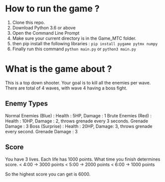 # How to run the game ?
1) Clone this repo.
2) Download Python 3.6 or above
3) Open the Command Line Prompt
4) Make sure your current directory is in the Game_MTC folder.
5) then pip install the following libraries :
   `pip install pygame pytmx numpy`
6) Finally run this command
   `python main.py` or `python3 main.py`

# What is the game about ?
This is a top down shooter. Your goal is to kill all the enemies per wave. There are total of 4 waves, with wave 4 having a boss fight.

## Enemy Types
Normal Enemies (Blue) : Health : 5HP, Damage : 1 
Brute Enemies (Red) : Health : 10HP, Damage : 2, throws grenade every 3 seconds. Grenade Damage : 3
Boss (Surprise) : Health : 20HP, Damage: 3, throws grenade every second. Grenade Damage : 3

## Score 
You have 3 lives. Each life has 1000 points.
What time you finish determines score.
< 4:00 -> 3000 points
< 5:00 -> 2000 points
< 6:00 -> 1000 points

So the highest score you can get is 6000.


